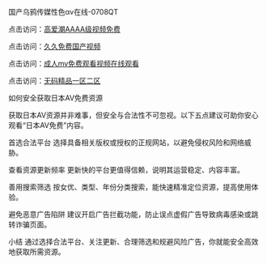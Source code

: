 国产乌鸦传媒性色αv在线-0708QT

点击访问：<a href="https://rtj-3zo.pages.dev/">高爱潮AAAA级视频免费</a>

点击访问：<a href="https://vassv.pages.dev/">久久免费国产视频</a>

点击访问：<a href="https://bered.pages.dev/">成人mv免费观看视频在线观看</a>

点击访问：<a href="https://cfad.pages.dev/">无码精品一区二区</a>



如何安全获取日本AV免费资源

获取日本AV资源并非难事，但安全与合法性不可忽视。以下五点建议可助你安心观看“日本AV免费”内容。

首选合法平台
选择具备相关版权或授权的正规网站，以避免侵权风险和网络威胁。

查看资源更新频率
更新快的平台更值得信赖，说明其运营稳定、内容丰富。

善用搜索筛选
按女优、类型、年份分类搜索，能快速精准定位资源，提高使用体验。

避免恶意广告陷阱
建议开启广告拦截功能，防止误点虚假广告导致病毒感染或跳转诈骗页面。

小结
通过选择合法平台、关注更新、合理筛选和规避风险广告，你就能安全高效地获取所需资源。


<span style="display:none;">[Canonical link](  https://github.com/av080725/845205 ）</span>
